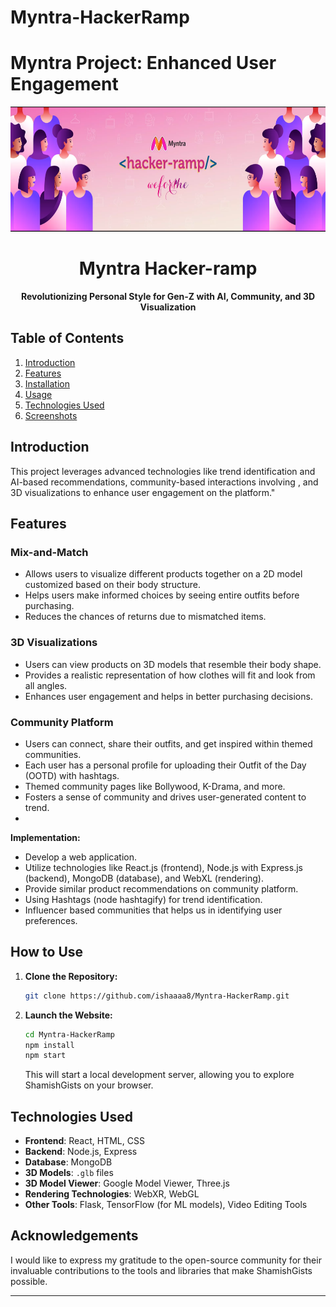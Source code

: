 # Myntra-HackerRamp
# Myntra Project: Enhanced User Engagement

<p align="center"><img src="HackerRamp-logo.png" height = "200" ></img></p>
<h1 align="center">Myntra Hacker-ramp</h1>
<p align="center"><b>Revolutionizing Personal Style for Gen-Z with AI, Community, and 3D Visualization</b></p>

## Table of Contents
1. [Introduction](#introduction)
2. [Features](#features)
3. [Installation](#installation)
4. [Usage](#usage)
5. [Technologies Used](#technologies-used)
6. [Screenshots](#screenshots)


## Introduction
This project leverages advanced technologies like trend identification and AI-based recommendations, community-based interactions involving , and 3D visualizations to enhance user engagement on the platform."
## Features
### Mix-and-Match
- Allows users to visualize different products together on a 2D model customized based on their body structure.
- Helps users make informed choices by seeing entire outfits before purchasing.
- Reduces the chances of returns due to mismatched items.

### 3D Visualizations
- Users can view products on 3D models that resemble their body shape.
- Provides a realistic representation of how clothes will fit and look from all angles.
- Enhances user engagement and helps in better purchasing decisions.

### Community Platform
- Users can connect, share their outfits, and get inspired within themed communities.
- Each user has a personal profile for uploading their Outfit of the Day (OOTD) with hashtags.
- Themed community pages like Bollywood, K-Drama, and more.
- Fosters a sense of community and drives user-generated content to trend.
- 
**Implementation:**
- Develop a web  application.
- Utilize technologies like React.js (frontend), Node.js with Express.js (backend), MongoDB (database), and WebXL (rendering).
- Provide similar product recommendations on community platform.
- Using Hashtags (node hashtagify) for trend identification.
- Influencer based communities that helps us in identifying user preferences.

## How to Use

1. **Clone the Repository:**

    ```bash
    git clone https://github.com/ishaaaa8/Myntra-HackerRamp.git
    ```

2. **Launch the Website:**

    ```bash
    cd Myntra-HackerRamp
    npm install
    npm start
    ```

    This will start a local development server, allowing you to explore ShamishGists on your browser.

## Technologies Used
- **Frontend**: React, HTML, CSS
- **Backend**: Node.js, Express
- **Database**: MongoDB
- **3D Models**: `.glb` files
- **3D Model Viewer**: Google Model Viewer, Three.js
- **Rendering Technologies**: WebXR, WebGL
- **Other Tools**: Flask, TensorFlow (for ML models), Video Editing Tools


## Acknowledgements

I would like to express my gratitude to the open-source community for their invaluable contributions to the tools and libraries that make ShamishGists possible.

---

